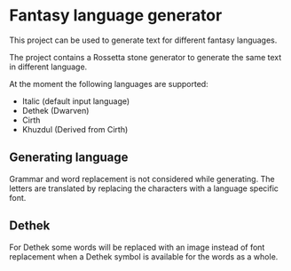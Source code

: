 Fantasy language generator
==========================

This project can be used to generate text for different fantasy
languages.

The project contains a Rossetta stone generator to generate the
same text in different language.

At the moment the following languages are supported:
- Italic (default input language)
- Dethek (Dwarven)
- Cirth
- Khuzdul (Derived from Cirth)

## Generating language

Grammar and word replacement is not considered while generating.
The letters are translated by replacing the characters with a language
specific font.

## Dethek

For Dethek some words will be replaced with an image instead of font
replacement when a Dethek symbol is available for the words as a whole.